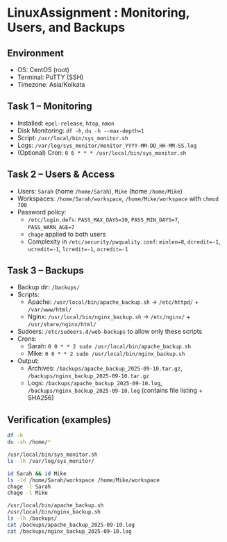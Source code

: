 # LinuxAssignment :  Monitoring, Users, and Backups

## Environment
- OS: CentOS (root)
- Terminal: PuTTY (SSH)
- Timezone: Asia/Kolkata

## Task 1 – Monitoring
- Installed: `epel-release`, `htop`, `nmon`
- Disk Monitoring: `df -h`, `du -h --max-depth=1`
- Script: `/usr/local/bin/sys_monitor.sh`
- Logs: `/var/log/sys_monitor/monitor_YYYY-MM-DD_HH-MM-SS.log`
- (Optional) Cron: `0 6 * * * /usr/local/bin/sys_monitor.sh`

## Task 2 – Users & Access
- Users: `Sarah` (home `/home/Sarah`), `Mike` (home `/home/Mike`)
- Workspaces: `/home/Sarah/workspace`, `/home/Mike/workspace` with `chmod 700`
- Password policy:
  - `/etc/login.defs`: `PASS_MAX_DAYS=30`, `PASS_MIN_DAYS=7`, `PASS_WARN_AGE=7`
  - `chage` applied to both users
  - Complexity in `/etc/security/pwquality.conf`: `minlen=8`, `dcredit=-1`, `ucredit=-1`, `lcredit=-1`, `ocredit=-1`
 
## Task 3 – Backups
- Backup dir: `/backups/`
- Scripts:
  - Apache: `/usr/local/bin/apache_backup.sh` → `/etc/httpd/` + `/var/www/html/`
  - Nginx:  `/usr/local/bin/nginx_backup.sh` → `/etc/nginx/` + `/usr/share/nginx/html/`
- Sudoers: `/etc/sudoers.d/web-backups` to allow only these scripts
- Crons:
  - Sarah: `0 0 * * 2 sudo /usr/local/bin/apache_backup.sh`
  - Mike:  `0 0 * * 2 sudo /usr/local/bin/nginx_backup.sh`
- Output:
  - Archives: `/backups/apache_backup_2025-09-10.tar.gz`, `/backups/nginx_backup_2025-09-10.tar.gz`
  - Logs: `/backups/apache_backup_2025-09-10.log`, `/backups/nginx_backup_2025-09-10.log` (contains file listing + SHA256)

## Verification (examples)
```bash
df -h
du -sh /home/*

/usr/local/bin/sys_monitor.sh
ls -lh /var/log/sys_monitor/

id Sarah && id Mike
ls -ld /home/Sarah/workspace /home/Mike/workspace
chage -l Sarah
chage -l Mike

/usr/local/bin/apache_backup.sh
/usr/local/bin/nginx_backup.sh
ls -lh /backups/
cat /backups/apache_backup_2025-09-10.log
cat /backups/nginx_backup_2025-09-10.log
